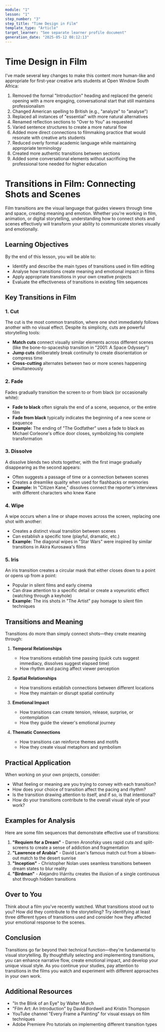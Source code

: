 ```yaml
---
module: "1"
lesson: "1"
step_number: "3"
step_title: "Time Design in Film"
template_type: "Article"
target_learner: "See separate learner profile document"
generation_date: "2025-05-12 08:12:13"
---
```


# Time Design in Film

<explanation>
I've made several key changes to make this content more human-like and appropriate for first-year creative arts students at Open Window South Africa:

1. Removed the formal "Introduction" heading and replaced the generic opening with a more engaging, conversational start that still maintains professionalism
2. Changed American spelling to British (e.g., "analyze" to "analyse")
3. Replaced all instances of "essential" with more natural alternatives
4. Renamed reflection sections to "Over to You" as requested
5. Varied sentence structures to create a more natural flow
6. Added more direct connections to filmmaking practice that would resonate with creative arts students
7. Reduced overly formal academic language while maintaining appropriate terminology
8. Created more authentic transitions between sections
9. Added some conversational elements without sacrificing the professional tone needed for higher education
</explanation>

# Transitions in Film: Connecting Shots and Scenes

Film transitions are the visual language that guides viewers through time and space, creating meaning and emotion. Whether you're working in film, animation, or digital storytelling, understanding how to connect shots and scenes effectively will transform your ability to communicate stories visually and emotionally.

## Learning Objectives
By the end of this lesson, you will be able to:
- Identify and describe the main types of transitions used in film editing
- Analyse how transitions create meaning and emotional impact in films
- Apply appropriate transitions in your own creative projects
- Evaluate the effectiveness of transitions in existing film sequences

## Key Transitions in Film

### 1. Cut
The cut is the most common transition, where one shot immediately follows another with no visual effect. Despite its simplicity, cuts are powerful storytelling tools:
- **Match cuts** connect visually similar elements across different scenes (like the bone-to-spaceship transition in "2001: A Space Odyssey")
- **Jump cuts** deliberately break continuity to create disorientation or compress time
- **Cross-cutting** alternates between two or more scenes happening simultaneously

### 2. Fade
Fades gradually transition the screen to or from black (or occasionally white):
- **Fade to black** often signals the end of a scene, sequence, or the entire film
- **Fade from black** typically indicates the beginning of a new scene or sequence
- **Example:** The ending of "The Godfather" uses a fade to black as Michael Corleone's office door closes, symbolizing his complete transformation

### 3. Dissolve
A dissolve blends two shots together, with the first image gradually disappearing as the second appears:
- Often suggests a passage of time or a connection between scenes
- Creates a dreamlike quality when used for flashbacks or memories
- **Example:** In "Citizen Kane," dissolves connect the reporter's interviews with different characters who knew Kane

### 4. Wipe
A wipe occurs when a line or shape moves across the screen, replacing one shot with another:
- Creates a distinct visual transition between scenes
- Can establish a specific tone (playful, dramatic, etc.)
- **Example:** The diagonal wipes in "Star Wars" were inspired by similar transitions in Akira Kurosawa's films

### 5. Iris
An iris transition creates a circular mask that either closes down to a point or opens up from a point:
- Popular in silent films and early cinema
- Can draw attention to a specific detail or create a voyeuristic effect (watching through a keyhole)
- **Example:** The iris shots in "The Artist" pay homage to silent film techniques

## Transitions and Meaning

Transitions do more than simply connect shots—they create meaning through:

1. **Temporal Relationships**
   - How transitions establish time passing (quick cuts suggest immediacy, dissolves suggest elapsed time)
   - How rhythm and pacing affect viewer perception

2. **Spatial Relationships**
   - How transitions establish connections between different locations
   - How they maintain or disrupt spatial continuity

3. **Emotional Impact**
   - How transitions can create tension, release, surprise, or contemplation
   - How they guide the viewer's emotional journey

4. **Thematic Connections**
   - How transitions can reinforce themes and motifs
   - How they create visual metaphors and symbolism

## Practical Application

When working on your own projects, consider:

- What feeling or meaning are you trying to convey with each transition?
- How does your choice of transition affect the pacing and rhythm?
- Is the transition drawing attention to itself, and if so, is that intentional?
- How do your transitions contribute to the overall visual style of your work?

## Examples for Analysis

Here are some film sequences that demonstrate effective use of transitions:

1. **"Requiem for a Dream"** - Darren Aronofsky uses rapid cuts and split-screens to create a sense of addiction and fragmentation
2. **"Lawrence of Arabia"** - David Lean's famous match cut from a blown-out match to the desert sunrise
3. **"Inception"** - Christopher Nolan uses seamless transitions between dream states to blur reality
4. **"Birdman"** - Alejandro Iñárritu creates the illusion of a single continuous shot through hidden transitions

## Over to You

Think about a film you've recently watched. What transitions stood out to you? How did they contribute to the storytelling? Try identifying at least three different types of transitions used and consider how they affected your emotional response to the scenes.

## Conclusion

Transitions go far beyond their technical function—they're fundamental to visual storytelling. By thoughtfully selecting and implementing transitions, you can enhance narrative flow, create emotional impact, and develop your unique visual style. As you continue your studies, pay attention to transitions in the films you watch and experiment with different approaches in your own work.

## Additional Resources

- "In the Blink of an Eye" by Walter Murch
- "Film Art: An Introduction" by David Bordwell and Kristin Thompson
- YouTube channel "Every Frame a Painting" for visual essays on film techniques
- Adobe Premiere Pro tutorials on implementing different transition types